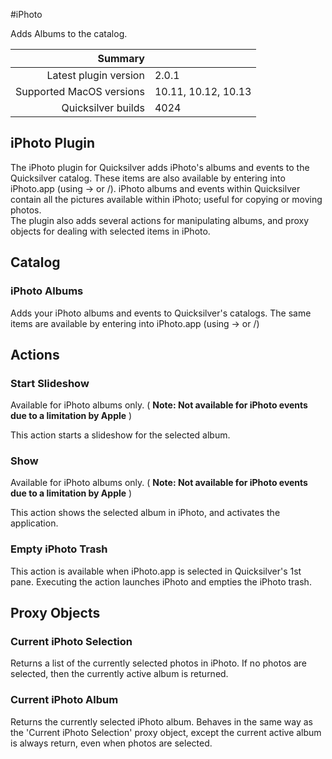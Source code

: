 #iPhoto

Adds Albums to the catalog.

 Summary                  | &nbsp; 
-------------------------:|:--------------------
 Latest plugin version    | 2.0.1
 Supported MacOS versions | 10.11, 10.12, 10.13
 Quicksilver builds       | 4024


## iPhoto Plugin

The iPhoto plugin for Quicksilver adds iPhoto's albums and events to the
Quicksilver catalog. These items are also available by entering into
iPhoto.app (using → or /). iPhoto albums and events within Quicksilver contain
all the pictures available within iPhoto; useful for copying or moving photos.  
The plugin also adds several actions for manipulating albums, and proxy
objects for dealing with selected items in iPhoto.

## Catalog

### iPhoto Albums

Adds your iPhoto albums and events to Quicksilver's catalogs. The same items
are available by entering into iPhoto.app (using → or /)

## Actions

### Start Slideshow

Available for iPhoto albums only. ( **Note: Not available for iPhoto events
due to a limitation by Apple** )

This action starts a slideshow for the selected album.

### Show

Available for iPhoto albums only. ( **Note: Not available for iPhoto events
due to a limitation by Apple** )

This action shows the selected album in iPhoto, and activates the application.

### Empty iPhoto Trash

This action is available when iPhoto.app is selected in Quicksilver's 1st
pane. Executing the action launches iPhoto and empties the iPhoto trash.

## Proxy Objects

### Current iPhoto Selection

Returns a list of the currently selected photos in iPhoto. If no photos are
selected, then the currently active album is returned.

### Current iPhoto Album

Returns the currently selected iPhoto album. Behaves in the same way as the
'Current iPhoto Selection' proxy object, except the current active album is
always return, even when photos are selected.
